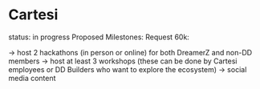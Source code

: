 # Cartesi

status: in progress
Proposed Milestones: Request 60k:

→ host 2 hackathons (in person or online) for both DreamerZ and non-DD members
→ host at least 3 workshops (these can be done by Cartesi employees or DD Builders who want to explore the ecosystem)
→ social media content